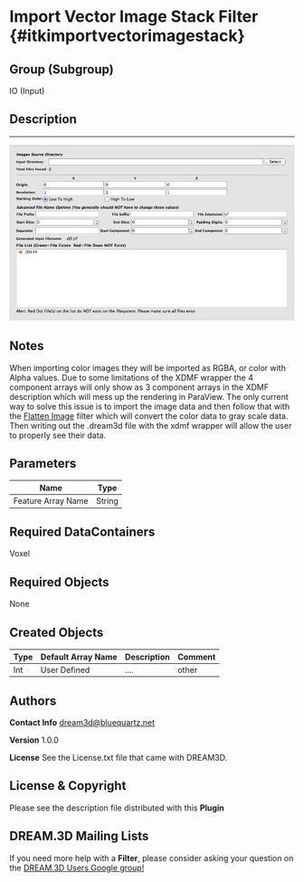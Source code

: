 Import Vector Image Stack Filter {#itkimportvectorimagestack}
=============

## Group (Subgroup) ##
IO (Input)


## Description ##



----------

![Screenshot](Images/ImportVectorStackGUI.png)

## Notes
When importing color images they will be imported as RGBA, or color with Alpha values. Due to some limitations of the XDMF wrapper the 4 component arrays will only show as 3 component arrays in the XDMF description which will mess up the rendering in ParaView. The only current way to solve this issue is to import the image data and then follow that with the [Flatten Image](flattenimage.html) filter which will convert the color data to gray scale data. Then writing out the .dream3d file with the xdmf wrapper will allow the user to properly see their data.


## Parameters ##


| Name             |  Type  |
|------------------|--------|
| Feature Array Name | String |


## Required DataContainers ##

Voxel

## Required Objects ##


None


## Created Objects ##

| Type | Default Array Name | Description | Comment |
|------|--------------------|-------------|---------|
| Int  | User Defined       | ....        | other   |



## Authors ##


**Contact Info** dream3d@bluequartz.net

**Version** 1.0.0

**License**  See the License.txt file that came with DREAM3D.



## License & Copyright ##

Please see the description file distributed with this **Plugin**

## DREAM.3D Mailing Lists ##

If you need more help with a **Filter**, please consider asking your question on the [DREAM.3D Users Google group!](https://groups.google.com/forum/?hl=en#!forum/dream3d-users)


